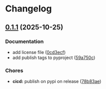 # Changelog

## [0.1.1](https://github.com/marcocot/scrapy-meili-pipeline/compare/scrapy-meili-pipeline-v0.1.0...scrapy-meili-pipeline-v0.1.1) (2025-10-25)


### Documentation

* add license file ([0cd3ecf](https://github.com/marcocot/scrapy-meili-pipeline/commit/0cd3ecf6ab6023c1602b931fe43018fa8c1d9a07))
* add publish tags to pyproject ([59a750c](https://github.com/marcocot/scrapy-meili-pipeline/commit/59a750c71bfcd3210a8037ba57ed68e6223bf251))


### Chores

* **cicd:** publish on pypi on release ([78b83ae](https://github.com/marcocot/scrapy-meili-pipeline/commit/78b83ae12bc67061579b5569f89d1022b0eae24e))
